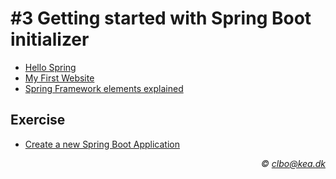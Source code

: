 # #3 Getting started with Spring Boot initializer

* [Hello Spring](https://github.com/dat17i/03_hello_spring/blob/master/README.md)
* [My First Website](https://github.com/dat17i/03_my_first_website)
* [Spring Framework elements explained](https://github.com/dat17i/03_spring_framework_elements_explained/blob/master/README.md)
<!--* [My First Website](https://github.com/dat17v1/2_03_my_first_website/blob/master/README.md)-->

## Exercise
* [Create a new Spring Boot Application](https://github.com/dat17i/03_create_spring_application/blob/master/README.md)

<!--* [Getting Started guide with IntelliJ IDEA](https://spring.io/guides/gs/intellij-idea/)-->
<!-- * [tutorialspoint - spring](https://www.tutorialspoint.com/spring/index.htm) -->




_<div align="right">&copy; clbo@kea.dk</div>_
